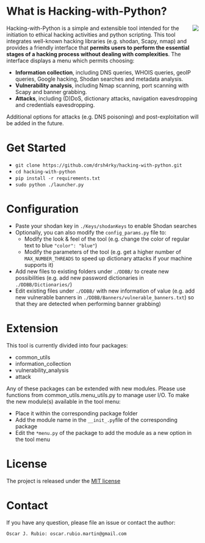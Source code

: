 # What is Hacking-with-Python?

<img align="right" src="https://github.com/drsh4rky/hacking-with-python/blob/master/hwp_menu.png">

Hacking-with-Python is a simple and extensible tool intended for the initiation to ethical hacking activities and python scripting. This tool integrates well-known hacking libraries (e.g. shodan, Scapy, nmap) and provides a friendly interface that **permits users to perform the essential stages of a hacking process without dealing with complexities**. The interface displays a menu which permits choosing:

* **Information collection**, including DNS queries, WHOIS queries, geoIP queries, Google hacking, Shodan searches and metadata analysis. 
* **Vulnerability analysis**, including Nmap scanning, port scanning with Scapy and banner grabbing.
* **Attacks**, including (D)DoS, dictionary attacks, navigation eavesdropping and credentials eavesdropping. 

Additional options for attacks (e.g. DNS poisoning) and post-exploitation will be added in the future.

# Get Started

* `git clone https://github.com/drsh4rky/hacking-with-python.git`
* `cd hacking-with-python`
* `pip install -r requirements.txt`
* `sudo python ./launcher.py`  

# Configuration 

* Paste your shodan key in `./Keys/shodanKeys` to enable Shodan searches
* Optionally, you can also modify the `config_params.py` file to:
	* Modify the look & feel of the tool (e.g. change the color of regular text to blue `"color": "blue"`)
	* Modify the parameters of the tool (e.g. get a higher number of `MAX_NUMBER_THREADS` to speed up dictionary attacks if your machine supports it)
* Add new files to existing folders under `./DDBB/` to create new possibilities (e.g. add new password dictionaries in `./DDBB/Dictionaries/`)
* Edit existing files under `./DDBB/` with new information of value (e.g. add new vulnerable banners in `./DDBB/Banners/vulnerable_banners.txt`) so that they are detected when performing banner grabbing)

# Extension

This tool is currently divided into four packages:
* common_utils
* information_collection
* vulnerability_analysis
* attack

Any of these packages can be extended with new modules. Please use functions from common_utils.menu_utils.py to manage user I/O. To make the new module(s) available in the tool menu:
* Place it within the corresponding package folder
* Add the module name in the `__init_.py`file of the corresponding package
* Edit the `*menu.py` of the package to add the module as a new option in the tool menu

# License

The project is released under the [MIT license](https://github.com/drsh4rky/hacking-with-python/blob/master/license.txt)

# Contact
If you have any question, please file an issue or contact the author:
```
Oscar J. Rubio: oscar.rubio.martin@gmail.com
```
